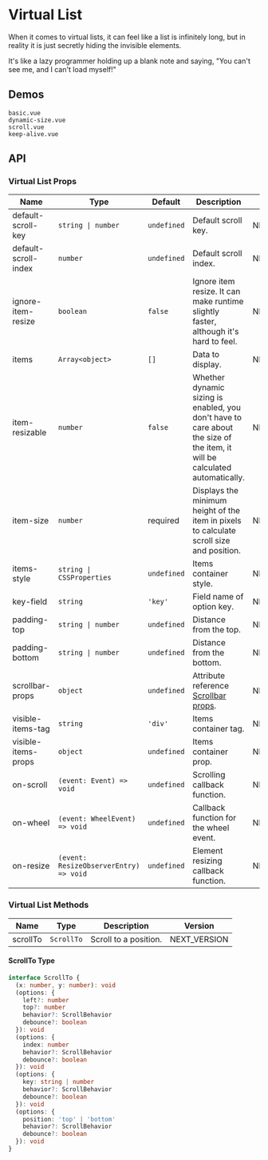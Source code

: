 # Virtual List

When it comes to virtual lists, it can feel like a list is infinitely long, but in reality it is just secretly hiding the invisible elements.

It's like a lazy programmer holding up a blank note and saying, "You can't see me, and I can't load myself!"

## Demos

```demo
basic.vue
dynamic-size.vue
scroll.vue
keep-alive.vue
```

## API

### Virtual List Props

| Name | Type | Default | Description | Version |
| --- | --- | --- | --- | --- |
| default-scroll-key | `string \| number` | `undefined` | Default scroll key. | NEXT_VERSION |
| default-scroll-index | `number` | `undefined` | Default scroll index. | NEXT_VERSION |
| ignore-item-resize | `boolean` | `false` | Ignore item resize. It can make runtime slightly faster, although it's hard to feel. | NEXT_VERSION |
| items | `Array<object>` | `[]` | Data to display. | NEXT_VERSION |
| item-resizable | `number` | `false` | Whether dynamic sizing is enabled, you don't have to care about the size of the item, it will be calculated automatically. | NEXT_VERSION |
| item-size | `number` | required | Displays the minimum height of the item in pixels to calculate scroll size and position. | NEXT_VERSION |
| items-style | `string \| CSSProperties` | `undefined` | Items container style. | NEXT_VERSION |
| key-field | `string` | `'key'` | Field name of option key. | NEXT_VERSION |
| padding-top | `string \| number` | `undefined` | Distance from the top. | NEXT_VERSION |
| padding-bottom | `string \| number` | `undefined` | Distance from the bottom. | NEXT_VERSION |
| scrollbar-props | `object` | `undefined` | Attribute reference [Scrollbar props](scrollbar#Scrollbar-Props). | NEXT_VERSION |
| visible-items-tag | `string` | `'div'` | Items container tag. | NEXT_VERSION |
| visible-items-props | `object` | `undefined` | Items container prop. | NEXT_VERSION |
| on-scroll | `(event: Event) => void` | `undefined` | Scrolling callback function. | NEXT_VERSION |
| on-wheel | `(event: WheelEvent) => void` | `undefined` | Callback function for the wheel event. | NEXT_VERSION |
| on-resize | `(event: ResizeObserverEntry) => void` | `undefined` | Element resizing callback function. | NEXT_VERSION |

### Virtual List Methods

| Name     | Type       | Description           | Version      |
| -------- | ---------- | --------------------- | ------------ |
| scrollTo | `ScrollTo` | Scroll to a position. | NEXT_VERSION |

#### ScrollTo Type

```ts
interface ScrollTo {
  (x: number, y: number): void
  (options: {
    left?: number
    top?: number
    behavior?: ScrollBehavior
    debounce?: boolean
  }): void
  (options: {
    index: number
    behavior?: ScrollBehavior
    debounce?: boolean
  }): void
  (options: {
    key: string | number
    behavior?: ScrollBehavior
    debounce?: boolean
  }): void
  (options: {
    position: 'top' | 'bottom'
    behavior?: ScrollBehavior
    debounce?: boolean
  }): void
}
```
